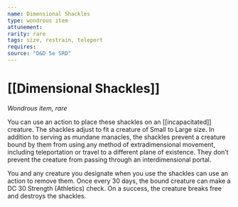 ```yaml
---
name: Dimensional Shackles
type: wondrous item
attunement: 
rarity: rare
tags: size, restrain, teleport
requires: 
source: "D&D 5e SRD"
---
```

# [[Dimensional Shackles]]

*Wondrous item, rare*

You can use an action to place these shackles on an [[incapacitated]] creature. The shackles adjust to fit a creature of Small to Large size. In addition to serving as mundane manacles, the shackles prevent a creature bound by them from using any method of extradimensional movement, including teleportation or travel to a different plane of existence. They don’t prevent the creature from passing through an interdimensional portal.

You and any creature you designate when you use the shackles can use an action to remove them. Once every 30 days, the bound creature can make a DC 30 Strength (Athletics) check. On a success, the creature breaks free and destroys the shackles.